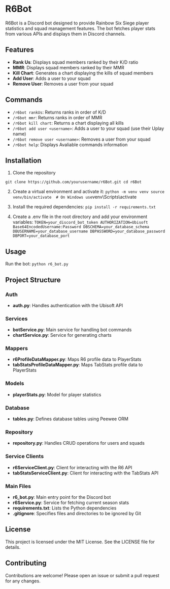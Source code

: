 # R6Bot

R6Bot is a Discord bot designed to provide Rainbow Six Siege player statistics and squad management features. The bot fetches player stats from various APIs and displays them in Discord channels.

## Features

- **Rank Us**: Displays squad members ranked by their K/D ratio
- **MMR**: Displays squad members ranked by their MMR
- **Kill Chart**: Generates a chart displaying the kills of squad members
- **Add User**: Adds a user to your squad
- **Remove User**: Removes a user from your squad

## Commands

- `/r6bot rankUs`: Returns ranks in order of K/D
- `/r6bot mmr`: Returns ranks in order of MMR
- `/r6bot kill chart`: Returns a chart displaying all kills
- `/r6bot add user <username>`: Adds a user to your squad (use their Uplay name)
- `/r6bot remove user <username>`: Removes a user from your squad
- `/r6bot help`: Displays Avaliable commands information

## Installation

1. Clone the repository

`
git clone https://github.com/yourusername/r6Bot.git
cd r6Bot
`

2. Create a virtual environment and activate it:
`
python -m venv venv
source venv/bin/activate  # On Windows use `venv\Scripts\activate`
`

3. Install the required dependencies:
`
pip install -r requirements.txt
`
4. Create a .env file in the root directory and add your environment variables:
`
TOKEN=your_discord_bot_token
AUTHORIZATION=Ubisoft Base64EncodedUsername:Password
DBSCHEMA=your_database_schema
DBUSERNAME=your_database_username
DBPASSWORD=your_database_password
DBPORT=your_database_port
`
## Usage

Run the bot:
`
python r6_bot.py
`

## Project Structure

### Auth
- **auth.py**: Handles authentication with the Ubisoft API

### Services
- **botService.py**: Main service for handling bot commands
- **chartService.py**: Service for generating charts

### Mappers
- **r6ProfileDataMapper.py**: Maps R6 profile data to PlayerStats
- **tabStatsProfileDataMapper.py**: Maps TabStats profile data to PlayerStats

### Models
- **playerStats.py**: Model for player statistics

### Database
- **tables.py**: Defines database tables using Peewee ORM

### Repository
- **repository.py**: Handles CRUD operations for users and squads

### Service Clients
- **r6ServiceClient.py**: Client for interacting with the R6 API
- **tabStatsServiceClient.py**: Client for interacting with the TabStats API

### Main Files
- **r6_bot.py**: Main entry point for the Discord bot
- **r6Service.py**: Service for fetching current season stats
- **requirements.txt**: Lists the Python dependencies
- **.gitignore**: Specifies files and directories to be ignored by Git

## License

This project is licensed under the MIT License. See the LICENSE file for details.

## Contributing

Contributions are welcome! Please open an issue or submit a pull request for any changes.